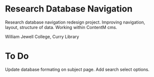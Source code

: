 Research Database Navigation
===========================

Research database navigation redesign project. Improving navigation, layout, structure of data. Working within ContentM cms. 

William Jewell College, Curry Library

To Do
===========================
Update database formating on subject page. 
Add search select options.
